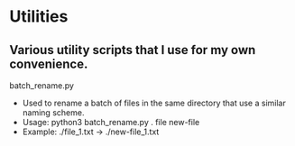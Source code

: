 # Utilities
Various utility scripts that I use for my own convenience.
---
batch_rename.py  
- Used to rename a batch of files in the same directory that use a similar naming scheme.
- Usage: python3 batch_rename.py . file new-file
- Example: ./file_1.txt -> ./new-file_1.txt
